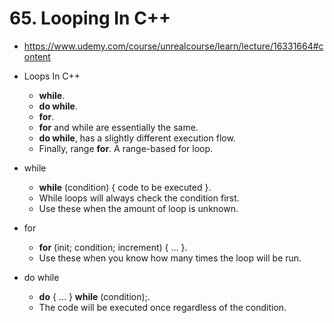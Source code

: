 # 65. Looping In C++

- <https://www.udemy.com/course/unrealcourse/learn/lecture/16331664#content>

- Loops In C++
  - **while**.
  - **do while**.
  - **for**.
  - **for** and while are essentially the same.
  - **do while**, has a slightly different execution flow.
  - Finally, range **for**. A range-based for loop.
- while
  - **while** (condition) { code to be executed }.
  - While loops will always check the condition first.
  - Use these when the amount of loop is unknown.
- for
  - **for** (init; condition; increment) { ... }.
  - Use these when you know how many times the loop will be run.
- do while
  - **do** { ... } **while** (condition);.
  - The code will be executed once regardless of the condition.
